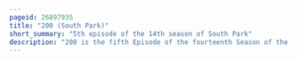 ```yaml
---
pageid: 26897935
title: "200 (South Park)"
short_summary: "5th episode of the 14th season of South Park"
description: "200 is the fifth Episode of the fourteenth Season of the american animated Tv Series South Park and the 200th Episode of the Series overall hence the Name. It originally aired on 14 april 2010 on comedy central in the united States. Tom Cruise and all other Celebrities who have been mocked by Residents of south Park in the past Plan to file a Class Action Lawsuit against the Town but Cruise Promises to end the Lawsuit if the Town can get the islamic Prophet Muhammad to meet him."
---
```

